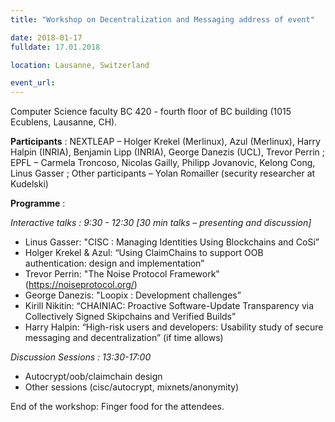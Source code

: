 ```yaml
---
title: "Workshop on Decentralization and Messaging address of event"

date: 2018-01-17
fulldate: 17.01.2018

location: Lausanne, Switzerland

event_url: 
---
```

Computer Science faculty BC 420 - fourth floor of BC building (1015 Ecublens, Lausanne, CH).

**Participants** :
	NEXTLEAP – Holger Krekel (Merlinux), Azul (Merlinux), Harry Halpin (INRIA), Benjamin Lipp (INRIA), George Danezis (UCL), Trevor Perrin ;
	EPFL – Carmela Troncoso, Nicolas Gailly, Philipp Jovanovic, Kelong Cong, Linus Gasser ;
	Other participants – Yolan Romailler (security researcher at Kudelski)

**Programme** :

*Interactive talks : 9:30 - 12:30 [30 min talks – presenting and discussion]*

- Linus Gasser: "CISC : Managing Identities Using Blockchains and CoSi”
- Holger Krekel & Azul: “Using ClaimChains to support OOB authentication: design and implementation”
- Trevor Perrin: "The Noise Protocol Framework" (https://noiseprotocol.org/)
- George Danezis: "Loopix : Development challenges”
- Kirill Nikitin: “CHAINIAC: Proactive Software-Update Transparency via Collectively Signed Skipchains and Verified Builds”
- Harry Halpin: “High-risk users and developers: Usability study of secure messaging and decentralization” (if time allows)
	
*Discussion Sessions : 13:30-17:00*

- Autocrypt/oob/claimchain design
- Other sessions (cisc/autocrypt, mixnets/anonymity)

End of the workshop: Finger food for the attendees.


